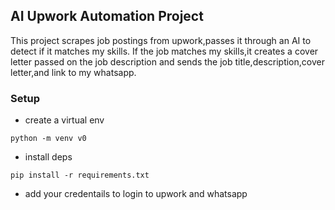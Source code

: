 ## AI Upwork Automation Project


This project scrapes job postings from upwork,passes it through an AI to detect if it matches my skills.
If the job matches my skills,it creates a cover letter passed on the job description and sends the job title,description,cover letter,and link to 
my whatsapp.

### Setup


- create a virtual env
```
python -m venv v0
```

- install deps

```
pip install -r requirements.txt
```

- add your credentails to login to upwork and whatsapp
